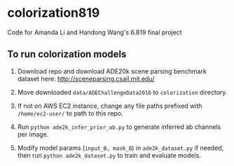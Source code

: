 # colorization819

Code for Amanda Li and Handong Wang's 6.819 final project

## To run colorization models

1. Download repo and download ADE20k scene parsing benchmark dataset here: http://sceneparsing.csail.mit.edu/

2. Move downloaded `data/ADEChallengeData2016` to `colorization` directory.

3. If not on AWS EC2 instance, change any file paths prefixed with `/home/ec2-user/` to path to this repo.

4. Run `python ade2k_infer_prior_ab.py` to generate inferred ab channels per image.

5. Modify model params (`input_B, mask_B`) in `ade2k_dataset.py` if needed, then run `python ade2k_dataset.py` to train and evaluate models.
